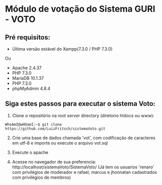 # Módulo de votação do Sistema GURI - VOTO

## Pré requisitos:
* Última versão estável do Xampp(7.3.0 / PHP 7.3.0)

Ou

* Apache 2.4.37
* PHP 7.3.0
* MariaDB 10.1.37
* PHP 7.3.0
* phpMyAdmin 4.8.4


## Siga estes passos para executar o sistema Voto:

1. Clone o repositório na root server directory (diretorio htdocs ou www): 
```console
WhoAmI@wHOamI:~$ git clone https://github.com/LuizFritsch/sistemaVoto.git
```

2. Crie uma base de dados chamada 'vot', com codificação de caracteres em utf-8 e importe ou execute o arquivo vot.sql

3. Execute o apache

4. Acesse no navegador de sua preferencia: http://localhost/sistemaVoto/SistemaVoto/
(Já tem os usuarios 'renaro' com privilégios de moderador e rafael, marcus e jhonnatan cadastrados com privilégios de membros)
